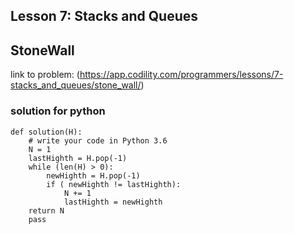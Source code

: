 ## Lesson 7: Stacks and Queues
## StoneWall

link to problem: (https://app.codility.com/programmers/lessons/7-stacks_and_queues/stone_wall/)

### solution for python
```
def solution(H):
    # write your code in Python 3.6
    N = 1
    lastHighth = H.pop(-1)
    while (len(H) > 0):
        newHighth = H.pop(-1)
        if ( newHighth != lastHighth):
            N += 1
            lastHighth = newHighth
    return N
    pass
    
```
